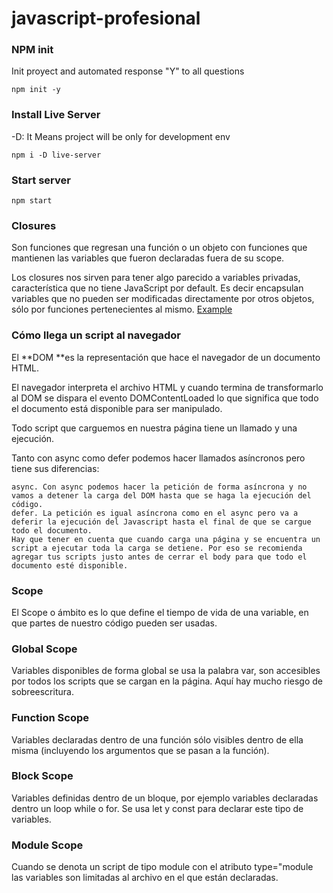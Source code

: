# javascript-profesional
### NPM init
Init proyect and automated response "Y" to all questions
```
npm init -y
```
### Install Live Server
-D: It Means project will be only for development env
```
npm i -D live-server
```
### Start server
```
npm start
```
### Closures
Son funciones que regresan una función o un objeto con funciones que mantienen las variables que fueron declaradas fuera de su scope.

Los closures nos sirven para tener algo parecido a variables privadas, característica que no tiene JavaScript por default. Es decir encapsulan variables que no pueden ser modificadas directamente por otros objetos, sólo por funciones pertenecientes al mismo.
[Example](closures.html#L22)

### Cómo llega un script al navegador
El **DOM **es la representación que hace el navegador de un documento HTML.

El navegador interpreta el archivo HTML y cuando termina de transformarlo al DOM se dispara el evento DOMContentLoaded lo que significa que todo el documento está disponible para ser manipulado.

Todo script que carguemos en nuestra página tiene un llamado y una ejecución.

Tanto con async como defer podemos hacer llamados asíncronos pero tiene sus diferencias:

```
async. Con async podemos hacer la petición de forma asíncrona y no vamos a detener la carga del DOM hasta que se haga la ejecución del código.
defer. La petición es igual asíncrona como en el async pero va a deferir la ejecución del Javascript hasta el final de que se cargue todo el documento.
Hay que tener en cuenta que cuando carga una página y se encuentra un script a ejecutar toda la carga se detiene. Por eso se recomienda agregar tus scripts justo antes de cerrar el body para que todo el documento esté disponible.
```

### Scope
El Scope o ámbito es lo que define el tiempo de vida de una variable, en que partes de nuestro código pueden ser usadas.

### Global Scope
Variables disponibles de forma global se usa la palabra var, son accesibles por todos los scripts que se cargan en la página. Aquí hay mucho riesgo de sobreescritura.

### Function Scope
Variables declaradas dentro de una función sólo visibles dentro de ella misma (incluyendo los argumentos que se pasan a la función).

### Block Scope
Variables definidas dentro de un bloque, por ejemplo variables declaradas dentro un loop while o for. Se usa let y const para declarar este tipo de variables.

### Module Scope
Cuando se denota un script de tipo module con el atributo type="module las variables son limitadas al archivo en el que están declaradas.

